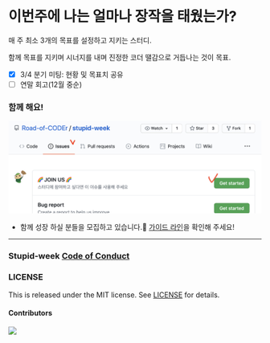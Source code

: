 # 이번주에 나는 얼마나 장작을 태웠는가?

매 주 최소 3개의 목표를 설정하고 지키는 스터디.

함께 목표를 지키며 시너지를 내며 진정한 코더 땔감으로 거듭나는 것이 목표.

- [x] 3/4 분기 미팅: 현황 및 목표치 공유
- [ ] 연말 회고(12월 중순)

### 함께 해요!

![Issue](assets/issue.png)

- 함께 성장 하실 분들을 모집하고 있습니다.👻 [가이드 라인](https://github.com/Road-of-CODEr/stupid-week/blob/master/.github/CONTRIBUTING.md)을 확인해 주세요!

---

### Stupid-week [Code of Conduct](https://github.com/Road-of-CODEr/stupid-week/blob/master/.github/CODE_OF_CONDUCT.md)

### LICENSE

This is released under the MIT license. See [LICENSE](LICENSE) for details.

#### Contributors

<a href="https://github.com/Road-of-CODEr/stupid-week/graphs/contributors">
  <img src="https://contributors-img.web.app/image?repo=Road-of-CODEr/stupid-week" />
</a>
